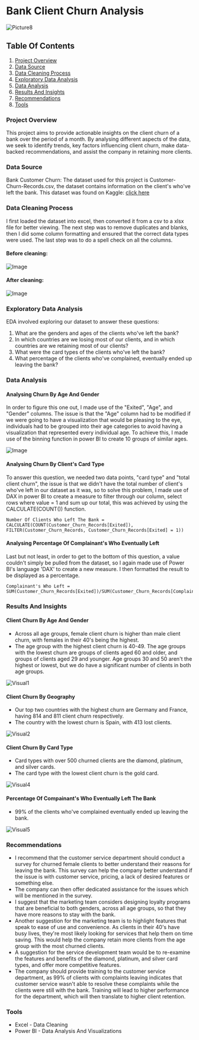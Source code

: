 # Bank Client Churn Analysis 

![Picture8](https://github.com/user-attachments/assets/f297ee7c-a453-4f8e-a574-0b52f0798392)

## Table Of Contents
1. [Project Overview](#project-overview)
2. [Data Source](#data-source)
3.  [Data Cleaning Process](#data-cleaning-process)
4.  [Exploratory Data Analysis](#exploratory-data-analysis)
5.  [Data Analysis](#data-analysis) 
6.  [Results And Insights](#results-and-insights)
7.  [Recommendations](#recommendations)
8.  [Tools](#tools) 

### Project Overview
This project aims to provide actionable insights on the client churn of a bank over the period of a month. By analysing different aspects of the data, we seek to identify trends, key factors influencing client churn, make data-backed recommendations, and assist the company in retaining more clients.

### Data Source
Bank Customer Churn: The dataset used for this project is Customer-Churn-Records.csv, the dataset contains information on the client's who've left the bank. This dataset was found on Kaggle: [click here](https://www.kaggle.com/datasets/radheshyamkollipara/bank-customer-churn)

### Data Cleaning Process
I first loaded the dataset into excel, then converted it from a csv to a xlsx file for better viewing. The next step was to remove duplicates and blanks, then I did some column formatting and ensured that the correct data types were used. The last step was to do a spell check on all the columns.

#### Before cleaning:

![Image](https://github.com/user-attachments/assets/020b17d6-45f1-4c62-b4e4-eaaf5bcf3246)


#### After cleaning:

![Image](https://github.com/user-attachments/assets/ccbe9c5f-4425-4e82-b687-d6cc4da46505)


### Exploratory Data Analysis
EDA involved exploring our dataset to answer these questions:
1. What are the genders and ages of the clients who've left the bank?
2. In which countries are we losing most of our clients, and in which countries are we retaining most of our clients?
3. What were the card types of the clients who've left the bank?
4. What percentage of the clients who've complained, eventually ended up leaving the bank?

### Data Analysis

#### Analysing Churn By Age And Gender
In order to figure this one out, I made use of the "Exited", "Age", and "Gender" columns. The issue is that the "Age" column had to be modified if we were going to have a visualization that would be pleasing to the eye, individuals had to be grouped into their age categories to avoid having a visualization that represented every individual age. To achieve this, I made use of the binning function in power BI to create 10 groups of similar ages.

![Image](https://github.com/user-attachments/assets/6aaf4b2f-0f26-4c89-9430-b71cb232bb19)

#### Analysing Churn By Client's Card Type
To answer this question, we needed two data points, "card type" and "total client churn", the issue is that we didn't have the total number of client's who've left in our dataset as it was, so to solve this problem, I made use of DAX in power BI to create a measure to filter through our column, select rows where value = 1 and sum up our total, this was achieved by using the CALCULATE(COUNT()) function.

```DAX
Number Of Clients Who Left The Bank = CALCULATE(COUNT(Customer_Churn_Records[Exited]), FILTER(Customer_Churn_Records, Customer_Churn_Records[Exited] = 1))
```

#### Analysing Percentage Of Complainant's Who Eventually Left
Last but not least, in order to get to the bottom of this question, a value couldn't simply be pulled from the dataset, so I again made use of Power BI's language 'DAX' to create a new measure. I then formatted the result to be displayed as a percentage.

```DAX
Complainant's Who Left = SUM(Customer_Churn_Records[Exited])/SUM(Customer_Churn_Records[Complain])
```

### Results And Insights
#### Client Churn By Age And Gender
- Across all age groups, female client churn is higher than male client churn, with females in their 40's being the highest.
- The age group with the highest client churn is 40-49. The age groups with the lowest churn are groups of clients aged 60 and older, and groups of clients aged 29 and younger. Age groups 30 and 50 aren't the highest or lowest, but we do have a significant number of clients in both age groups.

![Visual1](https://github.com/user-attachments/assets/5a8b21fb-d467-43c5-8e0e-8cd5508702e9)

#### Client Churn By Geography
- Our top two countries with the highest churn are Germany and France, having 814 and 811 client churn respectively.
- The country with the lowest churn is Spain, with 413 lost clients.

![Visual2](https://github.com/user-attachments/assets/b4f7c1d7-fb16-4458-b2e0-da4e71712bfe)

#### Client Churn By Card Type
- Card types with over 500 churned clients are the diamond, platinum, and silver cards.
- The card type with the lowest client churn is the gold card.

![Visual4](https://github.com/user-attachments/assets/14f00e36-edd6-4a89-94d7-d6a145e94499)

#### Percentage Of Compainant's Who Eventually Left The Bank
- 99% of the clients who've complained eventually ended up leaving the bank.

![Visual5](https://github.com/user-attachments/assets/c216e3e2-110b-4d47-b774-89559f23b897)

### Recommendations
- I recommend that the customer service department should conduct a survey for churned female clients to better understand their reasons for leaving the bank. This survey can help the company better understand if the issue is with customer service, pricing, a lack of desired features or something else.
- The company can then offer dedicated assistance for the issues which will be mentioned in the survey.
- I suggest that the marketing team considers designing loyalty programs that are beneficial to both genders, across all age groups, so that they have more reasons to stay with the bank.
- Another suggestion for the marketing team is to highlight features that speak to ease of use and convenience. As clients in their 40's have busy lives, they're most likely looking for services that help them on time saving. This would help the company retain more clients from the age group with the most churned clients.
- A suggestion for the service development team would be to re-examine the features and benefits of the diamond, platinum, and silver card types, and offer more competitive features.
- The company should provide training to the customer service department, as 99% of clients with complaints leaving indicates that customer service wasn't able to resolve these complaints while the clients were still with the bank. Training will lead to higher performance for the department, which will then translate to higher client retention.

### Tools
- Excel - Data Cleaning
- Power BI - Data Analysis And Visualizations


